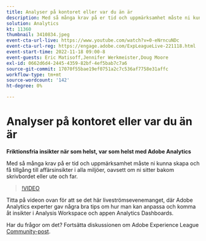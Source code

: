```yaml
---
title: Analyser på kontoret eller var du än är
description: Med så många krav på er tid och uppmärksamhet måste ni kunna skapa och få tillgång till affärsinsikter i alla miljöer, oavsett om ni sitter bakom skrivbordet eller ute och far.
solution: Analytics
kt: 11360
thumbnail: 3410834.jpeg
event-cta-url-live: https://www.youtube.com/watch?v=0-eNrncuNDc
event-cta-url-reg: https://engage.adobe.com/ExpLeagueLive-221118.html
event-start-time: 2022-11-18 09:00-8
event-guests: Eric Matisoff,Jennifer Werkmeister,Doug Moore
exl-id: 0662d6d4-2445-4359-82bf-4ef5bab7c7a6
source-git-commit: 17070f55bae19ef0751a2c7c536af7758e31affc
workflow-type: tm+mt
source-wordcount: '142'
ht-degree: 0%

---
```


# Analyser på kontoret eller var du än är

**Friktionsfria insikter när som helst, var som helst med Adobe Analytics**

Med så många krav på er tid och uppmärksamhet måste ni kunna skapa och få tillgång till affärsinsikter i alla miljöer, oavsett om ni sitter bakom skrivbordet eller ute och far.

>[!VIDEO](https://video.tv.adobe.com/v/3410834/?quality=12&learn=on)

Titta på videon ovan för att se det här liveströmsevenemanget, där Adobe Analytics experter gav några bra tips om hur man kan anpassa och komma åt insikter i Analysis Workspace och appen Analytics Dashboards.

Har du frågor om det? Fortsätta diskussionen om Adobe Experience League [Community-post](https://experienceleaguecommunities.adobe.com/t5/adobe-analytics-discussions/experience-league-live-post-session-discussion-analytics-in-the/m-p/558787#M3037).
